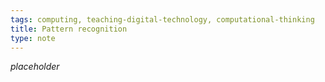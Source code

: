 ```yaml
---
tags: computing, teaching-digital-technology, computational-thinking
title: Pattern recognition
type: note
---
```

_placeholder_